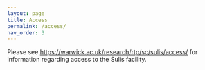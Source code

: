```yaml
---
layout: page
title: Access
permalink: /access/
nav_order: 3
---
```


Please see https://warwick.ac.uk/research/rtp/sc/sulis/access/ for information regarding access to the Sulis facility.

